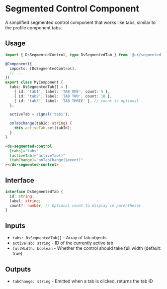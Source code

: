 # Segmented Control Component

A simplified segmented control component that works like tabs, similar to the profile component tabs.

## Usage

```typescript
import { DsSegmentedControl, type DsSegmentedTab } from '@ui/segmented-control';

@Component({
  imports: [DsSegmentedControl],
  // ...
})
export class MyComponent {
  tabs: DsSegmentedTab[] = [
    { id: 'tab1', label: 'TAB ONE', count: 5 },
    { id: 'tab2', label: 'TAB TWO', count: 10 },
    { id: 'tab3', label: 'TAB THREE' }, // count is optional
  ];

  activeTab = signal('tab1');

  onTabChange(tabId: string) {
    this.activeTab.set(tabId);
  }
}
```

```html
<ds-segmented-control
  [tabs]="tabs"
  [activeTab]="activeTab()"
  (tabChange)="onTabChange($event)"
></ds-segmented-control>
```

## Interface

```typescript
interface DsSegmentedTab {
  id: string;
  label: string;
  count?: number; // Optional count to display in parentheses
}
```

## Inputs

- `tabs: DsSegmentedTab[]` - Array of tab objects
- `activeTab: string` - ID of the currently active tab
- `fullWidth: boolean` - Whether the control should take full width (default: true)

## Outputs

- `tabChange: string` - Emitted when a tab is clicked, returns the tab ID
